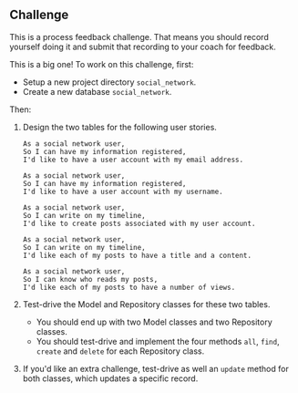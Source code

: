 ## Challenge

This is a process feedback challenge. That means you should record yourself doing it and
submit that recording to your coach for feedback. 

This is a big one! To work on this challenge, first:
  * Setup a new project directory `social_network`.
  * Create a new database `social_network`.

Then:

1. Design the two tables for the following user stories.  

    ```
    As a social network user,
    So I can have my information registered,
    I'd like to have a user account with my email address.

    As a social network user,
    So I can have my information registered,
    I'd like to have a user account with my username.

    As a social network user,
    So I can write on my timeline,
    I'd like to create posts associated with my user account.

    As a social network user,
    So I can write on my timeline,
    I'd like each of my posts to have a title and a content.

    As a social network user,
    So I can know who reads my posts,
    I'd like each of my posts to have a number of views.
    ```

2. Test-drive the Model and Repository classes for these two tables.
    * You should end up with two Model classes and two Repository classes.
    * You should test-drive and implement the four methods `all`, `find`, `create` and
      `delete` for each Repository class.

3. If you'd like an extra challenge, test-drive as well an `update` method for both classes, which updates a specific record.
